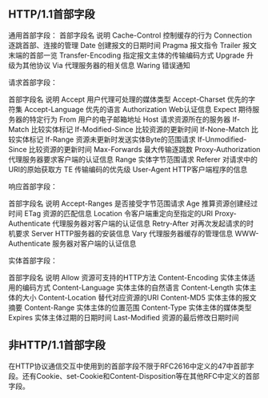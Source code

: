 ## HTTP/1.1首部字段
 通用首部字段：
首部字段名	说明
Cache-Control	控制缓存的行为
Connection	逐跳首部、连接的管理
Date	创建报文的日期时间
Pragma	报文指令
Trailer	报文末端的首部一览
Transfer-Encoding	指定报文主体的传输编码方式
Upgrade	升级为其他协议
Via	代理服务器的相关信息
Waring	错误通知


请求首部字段：

首部字段名	说明
Accept	用户代理可处理的媒体类型
Accept-Charset	优先的字符集
Accept-Language	优先的语言
Authorization	Web认证信息
Expect	期待服务器的特定行为
From	用户的电子邮箱地址
Host	请求资源所在的服务器
If-Match	比较实体标记
If-Modified-Since	比较资源的更新时间
If-None-Match	比较实体标记
If-Range	资源未更新时发送实体Byte的范围请求
If-Unmodified-Since	比较资源的更新时间
Max-Forwards	最大传输逐跳数
Proxy-Authorization	代理服务器要求客户端的认证信息
Range	实体字节范围请求
Referer	对请求中的URI的原始获取方
TE	传输编码的优先级
User-Agent	HTTP客户端程序的信息


响应首部字段：

首部字段名	说明
Accept-Ranges	是否接受字节范围请求
Age	推算资源创建经过时间
ETag	资源的匹配信息
Location	令客户端重定向至指定的URI
Proxy-Authenticate	代理服务器对客户端的认证信息
Retry-After	对再次发起请求的时机要求
Server	HTTP服务器的安装信息
Vary	代理服务器缓存的管理信息
WWW-Authenticate	服务器对客户端的认证信息

实体首部字段：

首部字段名	说明
Allow	资源可支持的HTTP方法
Content-Encoding	实体主体适用的编码方式
Content-Language	实体主体的自然语言
Content-Length	实体主体的大小
Content-Location	替代对应资源的URI
Content-MD5	实体主体的报文摘要
Content-Range	实体主体的位置范围
Content-Type	实体主体的媒体类型
Expires	实体主体过期的日期时间
Last-Modified	资源的最后修改日期时间

## 非HTTP/1.1首部字段
在HTTP协议通信交互中使用到的首部字段不限于RFC2616中定义的47中首部字段。还有Cookie、set-Cookie和Content-Disposition等在其他RFC中定义的首部字段。

